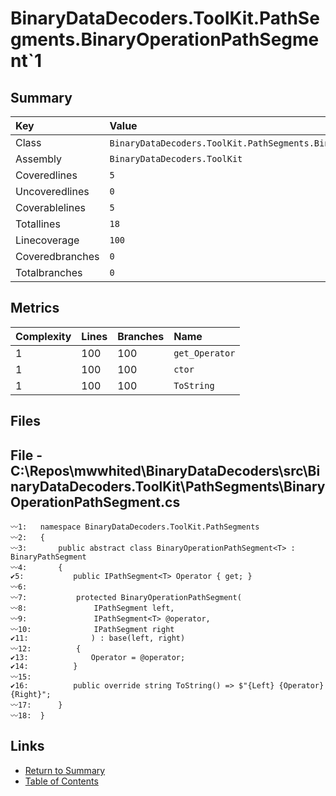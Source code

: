 ﻿# BinaryDataDecoders.ToolKit.PathSegments.BinaryOperationPathSegment`1

## Summary

| Key             | Value                                                                  |
| :-------------- | :--------------------------------------------------------------------- |
| Class           | `BinaryDataDecoders.ToolKit.PathSegments.BinaryOperationPathSegment`1` |
| Assembly        | `BinaryDataDecoders.ToolKit`                                           |
| Coveredlines    | `5`                                                                    |
| Uncoveredlines  | `0`                                                                    |
| Coverablelines  | `5`                                                                    |
| Totallines      | `18`                                                                   |
| Linecoverage    | `100`                                                                  |
| Coveredbranches | `0`                                                                    |
| Totalbranches   | `0`                                                                    |

## Metrics

| Complexity | Lines | Branches | Name           |
| :--------- | :---- | :------- | :------------- |
| 1          | 100   | 100      | `get_Operator` |
| 1          | 100   | 100      | `ctor`         |
| 1          | 100   | 100      | `ToString`     |

## Files

## File - C:\Repos\mwwhited\BinaryDataDecoders\src\BinaryDataDecoders.ToolKit\PathSegments\BinaryOperationPathSegment.cs

```CSharp
〰1:   namespace BinaryDataDecoders.ToolKit.PathSegments
〰2:   {
〰3:       public abstract class BinaryOperationPathSegment<T> : BinaryPathSegment
〰4:       {
✔5:           public IPathSegment<T> Operator { get; }
〰6:   
〰7:           protected BinaryOperationPathSegment(
〰8:               IPathSegment left,
〰9:               IPathSegment<T> @operator,
〰10:              IPathSegment right
✔11:              ) : base(left, right)
〰12:          {
✔13:              Operator = @operator;
✔14:          }
〰15:  
✔16:          public override string ToString() => $"{Left} {Operator} {Right}";
〰17:      }
〰18:  }
```

## Links

* [Return to Summary](Summary.md)
* [Table of Contents](../TOC.md)

